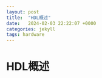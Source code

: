 ```yaml
---
layout: post
title:  "HDL概述"
date:   2024-02-03 22:22:07 +0000
categories: jekyll
tags: hardware
---
```


# HDL概述